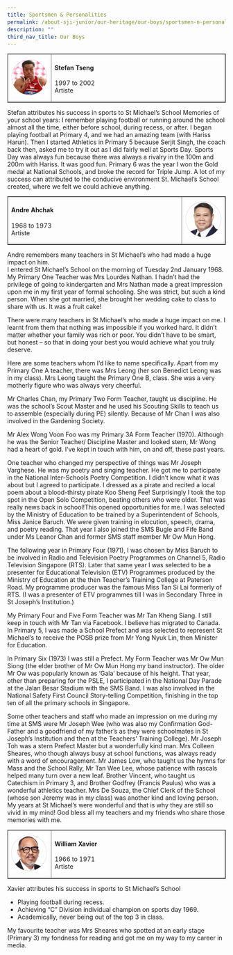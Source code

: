 ```yaml
---
title: Sportsmen & Personalities
permalink: /about-sji-junior/our-heritage/our-boys/sportsmen-n-personalities/
description: ""
third_nav_title: Our Boys
---
```

<table border="1" style="border-collapse: collapse; width: 100%;">
<tbody>
<tr>
<td style="width: 20%;"><img src="/images/sportsman1.png"></td>
<td style="width: 80%;">
<h4><strong>Stefan Tseng</strong></h4>
<p>1997 to 2002<br>Artiste</p>
</td>
</tr>
</tbody>
</table>
<p>Stefan attributes his success in sports to St Michael’s School Memories of your school years: I remember playing football or running around the school almost all the time, either before school, during recess, or after. I began playing football at Primary 4, and we had an amazing team (with Hariss Harun). Then I started Athletics in Primary 5 because Serjit Singh, the coach back then, asked me to try it out as I did fairly well at Sports Day. Sports Day was always fun because there was always a rivalry in the 100m and 200m with Hariss. It was good fun. Primary 6 was the year I won the Gold medal at National Schools, and broke the record for Triple Jump. A lot of my success can attributed to the conducive environment St. Michael’s School created, where we felt we could achieve anything.</p>
<table border="1" style="border-collapse: collapse; width: 100%;">
<tbody>
<tr>
<td style="width: 80%;">
<h4><strong>Andre Ahchak</strong></h4>
<p>1968 to 1973<br>Artiste</p>
</td>
<td style="width: 20%;"><img src="/images/sportsman2.png"></td>
</tr>
</tbody>
</table>
<p>Andre remembers many teachers in St Michael’s who had made a huge impact on him.<br>I entered St Michael’s School on the morning of Tuesday 2nd January 1968. My Primary One Teacher was Mrs Lourdes Nathan. I hadn’t had the privilege of going to kindergarten and Mrs Nathan made a great impression upon me in my first year of formal schooling. She was strict, but such a kind person. When she got married, she brought her wedding cake to class to share with us. It was a fruit cake!</p>
<p>There were many teachers in St Michael’s who made a huge impact on me. I learnt from them that nothing was impossible if you worked hard. It didn’t matter whether your family was rich or poor. You didn’t have to be smart, but honest – so that in doing your best you would achieve what you truly deserve.</p>
<p>Here are some teachers whom I’d like to name specifically. Apart from my Primary One A teacher, there was Mrs Leong (her son Benedict Leong was in my class). Mrs Leong taught the Primary One B, class. She was a very motherly figure who was always very cheerful.</p>
<p>Mr Charles Chan, my Primary Two Form Teacher, taught us discipline. He was the school’s Scout Master and he used his Scouting Skills to teach us to assemble (especially during PE) silently. Because of Mr Chan I was also involved in the Gardening Society.</p>
<p>Mr Alex Wong Voon Foo was my Primary 3A Form Teacher (1970). Although he was the Senior Teacher/ Discipline Master and looked stern, Mr Wong had a heart of gold. I’ve kept in touch with him, on and off, these past years.</p>
<p>One teacher who changed my perspective of things was Mr Joseph Varghese. He was my poetry and singing teacher. He got me to participate in the National Inter-Schools Poetry Competition. I didn’t know what it was about but I agreed to participate. I dressed as a pirate and recited a local poem about a blood-thirsty pirate Koo Sheng Fee! Surprisingly I took the top spot in the Open Solo Competition, beating others who were older. That was really news back in school!This opened opportunities for me. I was selected by the Ministry of Education to be trained by a Superintendent of Schools, Miss Janice Baruch. We were given training in elocution, speech, drama, and poetry reading. That year I also joined the SMS Bugle and Fife Band under Ms Leanor Chan and former SMS staff member Mr Ow Mun Hong.</p>
<p>The following year in Primary Four (1971), I was chosen by Miss Baruch to be involved in Radio and Television Poetry Programmes on Channel 5, Radio Television Singapore (RTS). Later that same year I was selected to be a presenter for Educational Television (ETV) Programmes produced by the Ministry of Education at the then Teacher’s Training College at Paterson Road. My programme producer was the famous Miss Tan Si Lai formerly of RTS. (I was a presenter of ETV programmes till I was in Secondary Three in St Joseph’s Institution.)</p>
<p>My Primary Four and Five Form Teacher was Mr Tan Kheng Siang. I still keep in touch with Mr Tan via Facebook. I believe has migrated to Canada. In Primary 5, I was made a School Prefect and was selected to represent St Michael’s to receive the POSB prize from Mr Yong Nyuk Lin, then Minister for Education.</p>
<p>In Primary Six (1973) I was still a Prefect. My Form Teacher was Mr Ow Mun Siong (the elder brother of Mr Ow Mun Hong my band instructor). The older Mr Ow was popularly known as ‘Gala’ because of his height. That year, other than preparing for the PSLE, I participated in the National Day Parade at the Jalan Besar Stadium with the SMS Band. I was also involved in the National Safety First Council Story-telling Competition, finishing in the top ten of all the primary schools in Singapore.</p>
<p>Some other teachers and staff who made an impression on me during my time at SMS were Mr Joseph Wee (who was also my Confirmation God-Father and a goodfriend of my father’s as they were schoolmates in St Joseph’s Institution and then at the Teachers’ Training College). Mr Joseph Toh was a stern Prefect Master but a wonderfully kind man. Mrs Colleen Sheares, who though always busy at school functions, was always ready with a word of encouragement. Mr James Low, who taught us the hymns for Mass and the School Rally, Mr Tan Wee Lee, whose patience with rascals helped many turn over a new leaf. Brother Vincent, who taught us Catechism in Primary 3, and Brother Godfrey (Francis Paulus) who was a wonderful athletics teacher. Mrs De Souza, the Chief Clerk of the School (whose son Jeremy was in my class) was another kind and loving person. My years at St Michael’s were wonderful and that is why they are still so vivid in my mind! God bless all my teachers and my friends who share those memories with me.</p>
<table border="1" style="border-collapse: collapse; width: 100%;">
<tbody>
<tr>
<td style="width: 20%;"><img src="/images/sportsman3.png"></td>
<td style="width: 80%;">
<h4><strong>William Xavier</strong></h4>
<p>1966 to 1971<br>Artiste</p>
</td>
</tr>
</tbody>
</table>
<p>Xavier attributes his success in sports to St Michael’s School</p>
<ul>
<li>Playing football during recess.</li>
<li>Achieving “C” Division individual champion on sports day 1969.</li>
<li>Academically, never being out of the top 3 in class.</li>
</ul>
<p>My favourite teacher was Mrs Sheares who spotted at an early stage (Primary 3) my fondness for reading and got me on my way to my career in media.</p>
